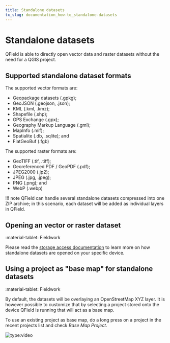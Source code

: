 ```yaml
---
title: Standalone datasets
tx_slug: documentation_how-to_standalone-datasets
---
```


# Standalone datasets

QField is able to directly open vector data and raster datasets without the need for a QGIS project.

## Supported standalone dataset formats

The supported vector formats are:

- Geopackage datasets (.gpkg);
- GeoJSON (.geojson, .json);
- KML (.kml, .kmz);
- Shapefile (.shp);
- GPS Exchange (.gpx);
- Geography Markup Language (.gml);
- MapInfo (.mif);
- Spatialite (.db, .sqlite); and
- FlatGeoBuf (.fgb)

The supported raster formats are:

- GeoTIFF (.tif, .tiff);
- Georeferenced PDF / GeoPDF (.pdf);
- JPEG2000 (.jp2);
- JPEG (.jpg, .jpeg);
- PNG (.png); and
- WebP (.webp)

!!! note
    QField can handle several standalone datasets compressed into one ZIP archive; in this scenario, each dataset will be added as individual layers in QField.

## Opening an vector or raster dataset

:material-tablet: Fieldwork

Please read the [storage access documentation](/get-started/storage/) to learn more on how standalone datasets are opened on your specific device.

## Using a project as "base map" for standalone datasets

:material-tablet: Fieldwork

By default, the datasets will be overlaying an OpenStreetMap XYZ layer. It is however possible to customize that by selecting a project stored onto the device QField is running that will act as a base map.

To use an existing project as base map, do a long press on a project in the recent projects list and check *Base Map Project*.

![type:video](https://player.vimeo.com/video/604849182)
